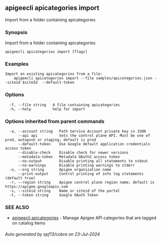 ## apigeecli apicategories import

Import from a folder containing apicategories

### Synopsis

Import from a folder containing apicategories

```
apigeecli apicategories import [flags]
```

### Examples

```
Import an existing apicategories from a file:
	apigeecli apicategories import --file samples/apicategories.json --siteid $siteId  --default-token
```

### Options

```
  -f, --file string   A file containing apicategories
  -h, --help          help for import
```

### Options inherited from parent commands

```
  -a, --account string   Path Service Account private key in JSON
      --api api          Sets the control plane API. Must be one of prod, autopush or staging; default is prod
      --default-token    Use Google default application credentials access token
      --disable-check    Disable check for newer versions
      --metadata-token   Metadata OAuth2 access token
      --no-output        Disable printing all statements to stdout
      --no-warnings      Disable printing warnings to stderr
  -o, --org string       Apigee organization name
      --print-output     Control printing of info log statements (default true)
  -r, --region string    Apigee control plane region name; default is https://apigee.googleapis.com
  -s, --siteid string    Name or siteid of the portal
  -t, --token string     Google OAuth Token
```

### SEE ALSO

* [apigeecli apicategories](apigeecli_apicategories.md)	 - Manage Apigee API categories that are tagged on catalog items

###### Auto generated by spf13/cobra on 23-Jul-2024
